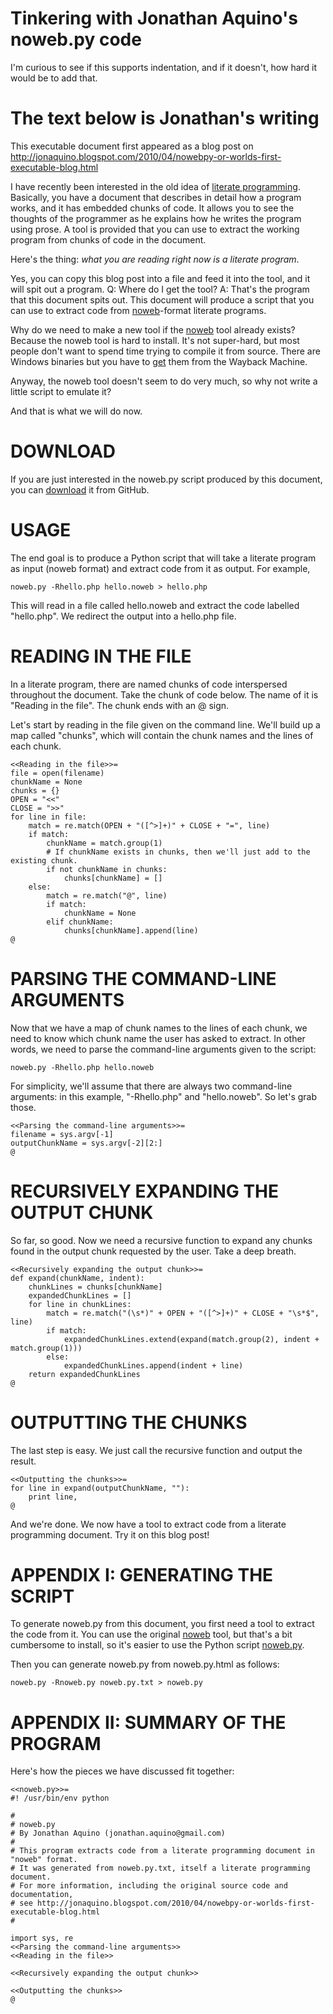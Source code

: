 # Tinkering with Jonathan Aquino's noweb.py code

I'm curious to see if this supports indentation, and if it doesn't, how hard it
would be to add that.

# The text below is Jonathan's writing

This executable document first appeared as a blog post on
http://jonaquino.blogspot.com/2010/04/nowebpy-or-worlds-first-executable-blog.html

I have recently been interested in the old idea of
[literate programming](http://en.wikipedia.org/wiki/Literate_programming).
Basically, you have a document that describes in detail how a program works, and
it has embedded chunks of code. It allows you to see the thoughts of the programmer
as he explains how he writes the program using prose. A tool is provided that you
can use to extract the working program from chunks of code in the document.

Here's the thing: *what you are reading right now is a literate program*.

Yes, you can copy this blog post into a file and feed it into the tool, and it
will spit out a program. Q: Where do I get the tool? A: That's the program that
this document spits out. This document will produce a script that you can use to
extract code from [noweb](http://en.wikipedia.org/wiki/Noweb)-format literate programs.

Why do we need to make a new tool if the [noweb](http://en.wikipedia.org/wiki/Noweb)
tool already exists? Because the noweb tool is hard to install. It's not super-hard,
but most people don't want to spend time trying to compile it from source. There
are Windows binaries but you have to [get](http://web.archive.org/web/*/http://www.literateprogramming.com/noweb/nowebinstall.html)
them from the Wayback Machine.

Anyway, the noweb tool doesn't seem to do very much, so why not write a little
script to emulate it?

And that is what we will do now.

# DOWNLOAD

If you are just interested in the noweb.py script produced by this document,
you can [download](http://github.com/JonathanAquino/noweb.py/raw/master/noweb.py) it from GitHub.

# USAGE

The end goal is to produce a Python script that will take a literate program
as input (noweb format) and extract code from it as output. For example,

    noweb.py -Rhello.php hello.noweb > hello.php

This will read in a file called hello.noweb and extract the code labelled "hello.php".
We redirect the output into a hello.php file.

# READING IN THE FILE

In a literate program, there are named chunks of code interspersed throughout
the document. Take the chunk of code below. The name of it is "Reading in the file".
The chunk ends with an @ sign.

Let's start by reading in the file given on the command line. We'll build up
a map called "chunks", which will contain the chunk names and the lines of each chunk.

```
<<Reading in the file>>=
file = open(filename)
chunkName = None
chunks = {}
OPEN = "<<"
CLOSE = ">>"
for line in file:
    match = re.match(OPEN + "([^>]+)" + CLOSE + "=", line)
    if match:
        chunkName = match.group(1)
        # If chunkName exists in chunks, then we'll just add to the existing chunk.
        if not chunkName in chunks:
            chunks[chunkName] = []
    else:
        match = re.match("@", line)
        if match:
            chunkName = None
        elif chunkName:
            chunks[chunkName].append(line)
@
```

# PARSING THE COMMAND-LINE ARGUMENTS

Now that we have a map of chunk names to the lines of each chunk, we need to know
which chunk name the user has asked to extract. In other words, we need to parse
the command-line arguments given to the script:

    noweb.py -Rhello.php hello.noweb

For simplicity, we'll assume that there are always two command-line arguments:
in this example, "-Rhello.php" and "hello.noweb". So let's grab those.

```
<<Parsing the command-line arguments>>=
filename = sys.argv[-1]
outputChunkName = sys.argv[-2][2:]
@
```

# RECURSIVELY EXPANDING THE OUTPUT CHUNK

So far, so good. Now we need a recursive function to expand any chunks found
in the output chunk requested by the user. Take a deep breath.

```
<<Recursively expanding the output chunk>>=
def expand(chunkName, indent):
    chunkLines = chunks[chunkName]
    expandedChunkLines = []
    for line in chunkLines:
        match = re.match("(\s*)" + OPEN + "([^>]+)" + CLOSE + "\s*$", line)
        if match:
            expandedChunkLines.extend(expand(match.group(2), indent + match.group(1)))
        else:
            expandedChunkLines.append(indent + line)
    return expandedChunkLines
@
```

# OUTPUTTING THE CHUNKS

The last step is easy. We just call the recursive function and output the result.

```
<<Outputting the chunks>>=
for line in expand(outputChunkName, ""):
    print line,
@
```

And we're done. We now have a tool to extract code from a literate programming document.
Try it on this blog post!

# APPENDIX I: GENERATING THE SCRIPT

To generate noweb.py from this document, you first need a tool to extract the
code from it. You can use the original [noweb](http://www.cs.tufts.edu/~nr/noweb/)
tool, but that's a bit cumbersome to install, so it's easier to use the
Python script [noweb.py](http://github.com/JonathanAquino/noweb.py/raw/master/noweb.py).

Then you can generate noweb.py from noweb.py.html as follows:

```
noweb.py -Rnoweb.py noweb.py.txt > noweb.py
```

# APPENDIX II: SUMMARY OF THE PROGRAM

Here's how the pieces we have discussed fit together:

```
<<noweb.py>>=
#! /usr/bin/env python

#
# noweb.py
# By Jonathan Aquino (jonathan.aquino@gmail.com)
#
# This program extracts code from a literate programming document in "noweb" format.
# It was generated from noweb.py.txt, itself a literate programming document.
# For more information, including the original source code and documentation,
# see http://jonaquino.blogspot.com/2010/04/nowebpy-or-worlds-first-executable-blog.html
#

import sys, re
<<Parsing the command-line arguments>>
<<Reading in the file>>

<<Recursively expanding the output chunk>>

<<Outputting the chunks>>
@
```
